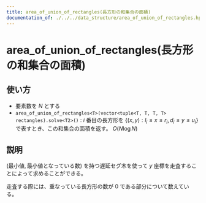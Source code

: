 ```yaml
---
title: area_of_union_of_rectangles(長方形の和集合の面積)
documentation_of: ./../../data_structure/area_of_union_of_rectangles.hpp
---
```


# area_of_union_of_rectangles(長方形の和集合の面積)

## 使い方

- 要素数を $N$ とする
- ``area_of_union_of_rectangles<T>(vector<tuple<T, T, T, T> rectangles).solve<T2>()`` : $i$ 番目の長方形を $\{(x, y) : l_i \leq x \leq r_i, d_i \leq y \leq u_i\}$ で表すとき、この和集合の面積を返す。 $O(N \log{N})$

## 説明

$(\text{最小値}, \text{最小値となっている数})$ を持つ遅延セグ木を使って $y$ 座標を走査することによって求めることができる。

走査する際には、重なっている長方形の数が $0$ である部分について数えている。
